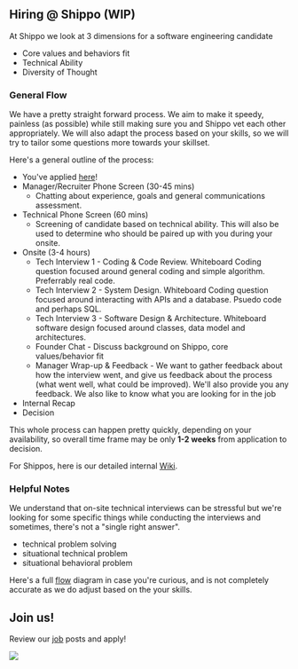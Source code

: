 ## Hiring @ Shippo (WIP)

At Shippo we look at 3 dimensions for a software engineering candidate

* Core values and behaviors fit
* Technical Ability
* Diversity of Thought

### General Flow

We have a pretty straight forward process.  We aim to make it speedy, painless (as possible) while still making sure you and Shippo vet each other appropriately.  We will also adapt the process based on your skills, so we will try to tailor some questions more towards your skillset.

Here's a general outline of the process:

* You've applied [here](https://goshippo.com/jobs/)!
* Manager/Recruiter Phone Screen (30-45 mins)
  * Chatting about experience, goals and general communications assessment.
* Technical Phone Screen (60 mins)
  * Screening of candidate based on technical ability.  This will also be used to determine who should be paired up with you during your onsite.
* Onsite (3-4 hours)
  * Tech Interview 1 - Coding & Code Review.  Whiteboard Coding question focused around general coding and simple algorithm.  Preferrably real code.
  * Tech Interview 2 - System Design.  Whiteboard Coding question focused around interacting with APIs and a database.  Psuedo code and perhaps SQL.
  * Tech Interview 3 - Software Design & Architecture.  Whiteboard software design focused around classes, data model and architectures.
  * Founder Chat - Discuss background on Shippo, core values/behavior fit
  * Manager Wrap-up & Feedback - We want to gather feedback about how the interview went, and give us feedback about the process (what went well, what could be improved).  We'll also provide you any feedback.  We also like to know what you are looking for in the job
* Internal Recap
* Decision

This whole process can happen pretty quickly, depending on your availability, so overall time frame may be only __1-2 weeks__ from application to decision.

For Shippos, here is our detailed internal [Wiki](https://shippo.atlassian.net/wiki/spaces/SW/pages/46530584/Engineering+Recruiting+Process).

### Helpful Notes

We understand that on-site technical interviews can be stressful but we're looking for some specific things while conducting the interviews and sometimes, there's not a "single right answer".

* technical problem solving
* situational technical problem
* situational behavioral problem

Here's a full [flow](rsrcs/hiring_tree.png) diagram in case you're curious, and is not completely accurate as we do adjust based on the your skills.

## Join us!

Review our [job](ttps://goshippo.com/jobs/) posts and apply!

<img src=rsrcs/shippo_hello.gif>
